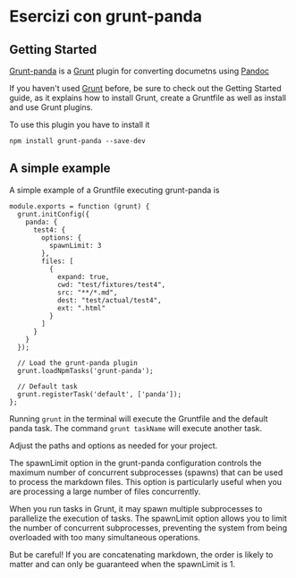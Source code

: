 # Esercizi con grunt-panda

## Getting Started

[Grunt-panda](https://github.com/gmp26/grunt-panda) is a [Grunt](https://gruntjs.com) plugin for converting documetns using [Pandoc](https://pandoc.org)

If you haven't used [Grunt](https://gruntjs.com) before, be sure to check out the Getting Started guide, as it explains how to install Grunt, create a Gruntfile as well as install and use Grunt plugins. 

To use this plugin you have to install it

```
npm install grunt-panda --save-dev
```

## A simple example

A simple example of a Gruntfile executing grunt-panda is 

```
module.exports = function (grunt) {
  grunt.initConfig({
    panda: {
      test4: {
        options: {
          spawnLimit: 3
        },
        files: [
          {
            expand: true,
            cwd: "test/fixtures/test4",
            src: "**/*.md",
            dest: "test/actual/test4",
            ext: ".html"
          }
        ]
      }
    }
  });

  // Load the grunt-panda plugin
  grunt.loadNpmTasks('grunt-panda');

  // Default task
  grunt.registerTask('default', ['panda']);
};
```

 Running ``grunt`` in the terminal will execute the Gruntfile and the default panda task. The command ``grunt taskName`` will execute another task.

Adjust the paths and options as needed for your project.

The spawnLimit option in the grunt-panda configuration controls the maximum number of concurrent subprocesses (spawns) that can be used to process the markdown files. This option is particularly useful when you are processing a large number of files concurrently.

When you run tasks in Grunt, it may spawn multiple subprocesses to parallelize the execution of tasks. The spawnLimit option allows you to limit the number of concurrent subprocesses, preventing the system from being overloaded with too many simultaneous operations.

But be careful! If you are concatenating markdown, the order is likely to matter and can only be guaranteed when the spawnLimit is 1.